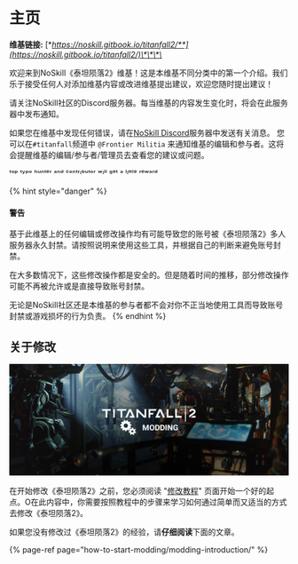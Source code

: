 # 主页

**维基链接:** [**https://noskill.gitbook.io/titanfall2/**](https://noskill.gitbook.io/titanfall2/)\*\*\*\*

欢迎来到NoSkill《泰坦陨落2》维基！这是本维基不同分类中的第一个介绍。我们乐于接受任何人对添加维基内容或改进维基提出建议，欢迎您随时提出建议！

请关注NoSkill社区的Discord服务器。每当维基的内容发生变化时，将会在此服务器中发布通知。

如果您在维基中发现任何错误，请在[NoSkill Discord](https://discord.com/invite/sEgmTKg)服务器中发送有关消息。 您可以在`#titanfall`频道中 `@Frontier Militia`  来通知维基的编辑和参与者。这将会提醒维基的编辑/参与者/管理员去查看您的建议或问题。

ᵗᵒᵖ ᵗʸᵖᵒ ʰᵘⁿᵗᵉʳ ᵃⁿᵈ ᶜᵒⁿᵗʳᶦᵇᵘᵗᵒʳ ʷᶦˡˡ ᵍᵉᵗ ᵃ ˡᶦᵗᵗˡᵉ ʳᵉʷᵃʳᵈ

{% hint style="danger" %}
#### 警告

基于此维基上的任何编辑或修改操作均有可能导致您的账号被《泰坦陨落2》多人服务器永久封禁。请按照说明来使用这些工具，并根据自己的判断来避免账号封禁。 

在大多数情况下，这些修改操作都是安全的。但是随着时间的推移，部分修改操作可能不再被允许或是直接导致账号封禁。

无论是NoSkill社区还是本维基的参与者都不会对你不正当地使用工具而导致账号封禁或游戏损坏的行为负责。
{% endhint %}

## 关于修改

![](.gitbook/assets/ttf2-modding.jpg)

在开始修改《泰坦陨落2》之前，您必须阅读 "[修改教程](https://noskill.gitbook.io/titanfall2/v/chinese/how-to-start-modding/modding-introduction)" 页面开始一个好的起点。O在此内容中，你需要按照教程中的步骤来学习如何通过简单而又适当的方式去修改《泰坦陨落2》。 

如果您没有修改过《泰坦陨落2》的经验，请**仔细阅读**下面的文章。

{% page-ref page="how-to-start-modding/modding-introduction/" %}


